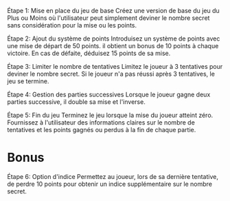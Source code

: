 Étape 1: Mise en place du jeu de base
Créez une version de base du jeu du Plus ou Moins où l'utilisateur peut simplement deviner le nombre secret sans considération pour la mise ou les points.

Étape 2: Ajout du système de points
Introduisez un système de points avec une mise de départ de 50 points. il obtient un bonus de 10 points à chaque victoire. En cas de défaite, déduisez 15 points de sa mise.

Étape 3: Limiter le nombre de tentatives
Limitez le joueur à 3 tentatives pour deviner le nombre secret. Si le joueur n'a pas réussi après 3 tentatives, le jeu se termine.


Étape 4: Gestion des parties successives
Lorsque le joueur gagne deux parties successive, il double sa mise et l'inverse.

Étape 5: Fin du jeu
Terminez le jeu lorsque la mise du joueur atteint zéro. Fournissez à l'utilisateur des informations claires sur le nombre de tentatives et les points gagnés ou perdus à la fin de chaque partie.


# Bonus
Étape 6: Option d'indice
Permettez au joueur, lors de sa dernière tentative, de perdre 10 points pour obtenir un indice supplémentaire sur le nombre secret.
